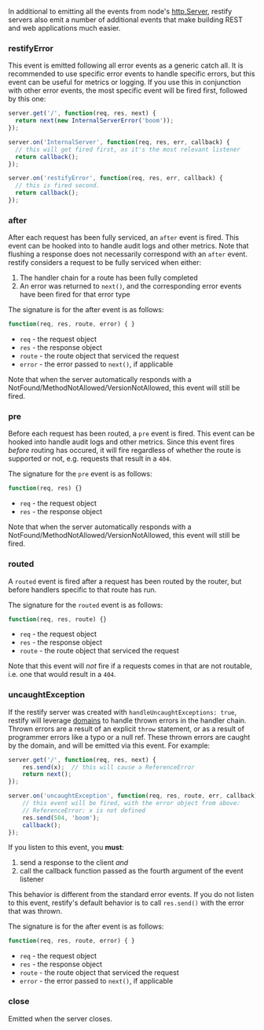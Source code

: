 In additional to emitting all the events from node's
[http.Server](http://nodejs.org/docs/latest/api/http.html#http_class_http_server),
restify servers also emit a number of additional events that make building REST
and web applications much easier.

### restifyError

This event is emitted following all error events as a generic catch all. It is
recommended to use specific error events to handle specific errors, but this
event can be useful for metrics or logging. If you use this in conjunction with
other error events, the most specific event will be fired first, followed by
this one:

```js
server.get('/', function(req, res, next) {
  return next(new InternalServerError('boom'));
});

server.on('InternalServer', function(req, res, err, callback) {
  // this will get fired first, as it's the most relevant listener
  return callback();
});

server.on('restifyError', function(req, res, err, callback) {
  // this is fired second.
  return callback();
});
```


### after

After each request has been fully serviced, an `after` event is fired. This
event can be hooked into to handle audit logs and other metrics. Note that
flushing a response does not necessarily correspond with an `after` event.
restify considers a request to be fully serviced when either:

1) The handler chain for a route has been fully completed
2) An error was returned to `next()`, and the corresponding error events have
   been fired for that error type

The signature is for the after event is as follows:

```js
function(req, res, route, error) { }
```

* `req` - the request object
* `res` - the response object
* `route` - the route object that serviced the request
* `error` - the error passed to `next()`, if applicable

Note that when the server automatically responds with a
NotFound/MethodNotAllowed/VersionNotAllowed, this event will still be fired.


### pre

Before each request has been routed, a `pre` event is fired. This event can be
hooked into handle audit logs and other metrics. Since this event fires
*before* routing has occured, it will fire regardless of whether the route is
supported or not, e.g. requests that result in a `404`.

The signature for the `pre` event is as follows:

```js
function(req, res) {}
```
* `req` - the request object
* `res` - the response object

Note that when the server automatically responds with a
NotFound/MethodNotAllowed/VersionNotAllowed, this event will still be fired.


### routed

A `routed` event is fired after a request has been routed by the router, but
before handlers specific to that route has run.

The signature for the `routed` event is as follows:

```js
function(req, res, route) {}
```

* `req` - the request object
* `res` - the response object
* `route` - the route object that serviced the request

Note that this event will *not* fire if a requests comes in that are not
routable, i.e. one that would result in a `404`.


### uncaughtException

If the restify server was created with `handleUncaughtExceptions: true`,
restify will leverage [domains](https://nodejs.org/api/domain.html) to handle
thrown errors in the handler chain. Thrown errors are a result of an explicit
`throw` statement, or as a result of programmer errors like a typo or a null
ref. These thrown errors are caught by the domain, and will be emitted via this
event. For example:

```js
server.get('/', function(req, res, next) {
    res.send(x);  // this will cause a ReferenceError
    return next();
});

server.on('uncaughtException', function(req, res, route, err, callback) {
    // this event will be fired, with the error object from above:
    // ReferenceError: x is not defined
    res.send(504, 'boom');
    callback();
});
```

If you listen to this event, you __must__:

1. send a response to the client _and_
2. call the callback function passed as the fourth argument of the event listener

This behavior is different from the standard error events. If you do not listen
to this event, restify's default behavior is to call `res.send()` with the error
that was thrown.

The signature is for the after event is as follows:

```js
function(req, res, route, error) { }
```

* `req` - the request object
* `res` - the response object
* `route` - the route object that serviced the request
* `error` - the error passed to `next()`, if applicable

### close

Emitted when the server closes.